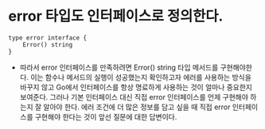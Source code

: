 # error 타입도 인터페이스로 정의한다.
```
type error interface {
    Error() string
}
```
- 따라서 error 인터페이스를 만족하려면 Error() string 타입 메서드를 구현해야한다. 이는 함수나 메서드의 실행이 성공했는지 확인하고자 에러를 사용하는 방식을 바꾸지 않고 Go에서 인터페이스를 항상 명료하게 사용하는 것이 얼마나 중요한지 보여준다. 그러나 기본 인터페이스 대신 직접 error 인터페이스를 언제 구현해야 하는지 잘 알아야 한다. 에러 조건에 더 많은 정보를 담고 싶을 때 직접 error 인터페이스를 구현해야 한다는 것이 앞선 질문에 대한 답변이다.